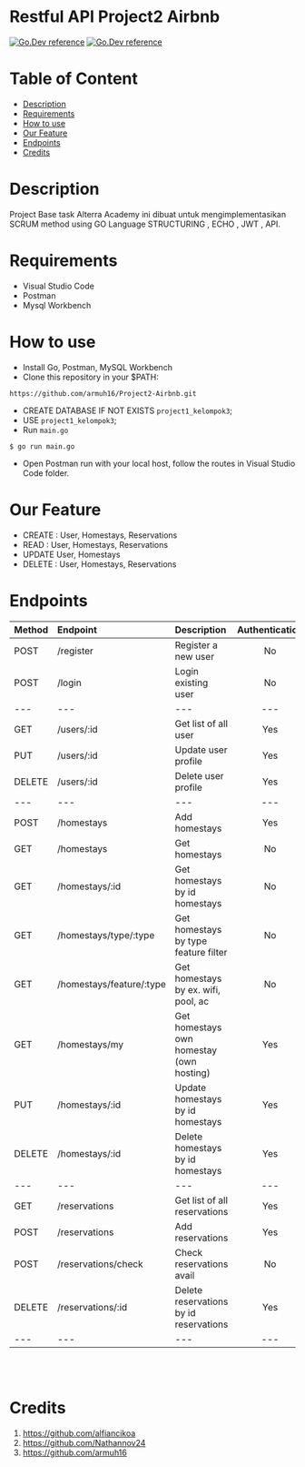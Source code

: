 # Restful API Project2 Airbnb

[![Go.Dev reference](https://img.shields.io/badge/gorm-reference-blue?logo=go&logoColor=blue)](https://pkg.go.dev/gorm.io/gorm?tab=doc)
[![Go.Dev reference](https://img.shields.io/badge/echo-reference-blue?logo=go&logoColor=blue)](https://github.com/labstack/echo)


# Table of Content

- [Description](#description)
- [Requirements](#Requirements)
- [How to use](#how-to-use)
- [Our Feature](#Our-Feature)
- [Endpoints](#endpoints)
- [Credits](#credits)


# Description

Project Base task Alterra Academy ini dibuat untuk mengimplementasikan SCRUM method using GO Language STRUCTURING , ECHO , JWT , API. 

# Requirements

* Visual Studio Code
* Postman
* Mysql Workbench

# How to use
- Install Go, Postman, MySQL Workbench
- Clone this repository in your $PATH:
```
https://github.com/armuh16/Project2-Airbnb.git
```
* CREATE DATABASE IF NOT EXISTS `project1_kelompok3`;
* USE `project1_kelompok3`;
* Run `main.go`
```
$ go run main.go
```
* Open Postman run with your local host, follow the routes in Visual Studio Code folder.


# Our Feature
* CREATE : User, Homestays, Reservations
* READ : User, Homestays, Reservations
* UPDATE User, Homestays
* DELETE : User, Homestays, Reservations


# Endpoints

| Method | Endpoint | Description| Authentication | Authorization
|:-----|:--------|:----------| :----------:| :----------:|
| POST  | /register | Register a new user | No | No
| POST | /login | Login existing user| No | No
|---|---|---|---|---|
| GET    | /users/:id | Get list of all user | Yes | Yes
| PUT | /users/:id | Update user profile | Yes | Yes
| DELETE | /users/:id | Delete user profile | Yes | Yes
|---|---|---|---|---|
| POST   | /homestays | Add homestays | Yes | Yes
| GET   | /homestays | Get homestays | No | No
| GET   | /homestays/:id | Get homestays by id homestays | No | No
| GET   | /homestays/type/:type | Get homestays by type feature filter | No | No
| GET   | /homestays/feature/:type | Get homestays by ex. wifi, pool, ac | No | No
| GET   | /homestays/my | Get homestays own homestay (own hosting) | Yes | Yes
| PUT | /homestays/:id | Update homestays by id homestays | Yes | Yes
| DELETE   | /homestays/:id | Delete homestays by id homestays | Yes | Yes
|---|---|---|---|---|
| GET | /reservations | Get list of all reservations | Yes | Yes
| POST | /reservations | Add reservations | Yes | Yes
| POST | /reservations/check | Check reservations avail | No | No
| DELETE | /reservations/:id | Delete reservations by id reservations | Yes | Yes
|---|---|---|---|---|

<br>
<br>


# Credits

1. https://github.com/alfiancikoa
2. https://github.com/Nathannov24
3. https://github.com/armuh16
